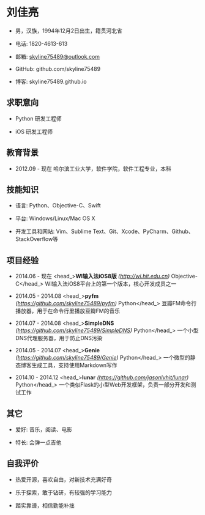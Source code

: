 刘佳亮
========================================

- 男，汉族，1994年12月2日出生，籍贯河北省

- 电话: 1820-4613-613

- 邮箱: skyline75489@outlook.com

- GitHub: github.com/skyline75489

- 博客: skyline75489.github.io

求职意向
-------

- Python 研发工程师

- iOS 研发工程师

教育背景 
--------

- 2012.09 - 现在 哈尔滨工业大学，软件学院，软件工程专业，本科

技能知识
--------

- 语言: Python、Objective-C、Swift

- 平台: Windows/Linux/Mac OS X

- 开发工具和网站: Vim、Sublime Text、Git、Xcode、PyCharm、Github、StackOverflow等

项目经验
--------

- <datetime>2014.06 - 现在</datetime> <head_>**WI输入法iOS8版** *(http://wi.hit.edu.cn)* <lang>Objective-C</lang></head_>
<description>WI输入法iOS8平台上的第一个版本，核心开发成员之一</description>

- <datetime>2014.05 - 2014.08</datetime> <head_>**pyfm** *(https://github.com/skyline75489/pyfm)* <lang>Python</lang></head_>
<description>豆瓣FM命令⾏播放器，用于在命令行里播放豆瓣FM的音乐</description>

- <datetime>2014.07 - 2014.08</datetime> <head_>**SimpleDNS** *(https://github.com/skyline75489/SimpleDNS)* <lang>Python</lang></head_>
<description>一个小型DNS代理服务器，用于防⽌DNS污染</description>

- <datetime>2014.05 - 2014.07</datetime> <head_>**Genie** *(https://github.com/skyline75489/Genie)*  <lang>Python</lang></head_>
<description>一个微型的静态博客生成工具，支持使用Markdown写作</description>

- <datetime>2014.10 - 2014.12</datetime> <head_>**lunar** *(https://github.com/jasonlvhit/lunar)* <lang>Python</lang></head_>
<description>一个类似Flask的小型Web开发框架，负责一部分开发和测试工作</description>

其它
----

- 爱好: 音乐，阅读、电影

- 特长: 会弹一点吉他

自我评价
--------

- 热爱开源，喜欢自由，对新技术充满好奇

- 乐于探索，敢于钻研，有较强的学习能力

- 踏实靠谱，相信勤能补拙


